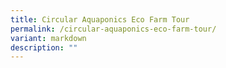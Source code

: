 ```yaml
---
title: Circular Aquaponics Eco Farm Tour
permalink: /circular-aquaponics-eco-farm-tour/
variant: markdown
description: ""
---
```

